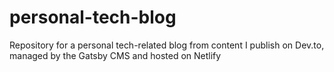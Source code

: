 # personal-tech-blog
Repository for a personal tech-related blog from content I publish on Dev.to, managed by the Gatsby CMS and hosted on Netlify
